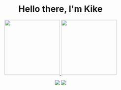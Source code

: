 <h1 align="center">Hello there, I'm Kike</h1>

<p align="center">
<a href="https://github.com/kikefdezl">
  <img height="180em" src="https://github-readme-stats-eight-theta.vercel.app/api?username=kikefdezl&show_icons=true&theme=algolia&include_all_commits=true&count_private=true"/>
  <img height="180em" src="https://github-readme-stats-eight-theta.vercel.app/api/top-langs/?username=kikefdezl&layout=compact&langs_count=8&theme=algolia&include_all_commits=true&count_private=true"/>
</a>
</p>

<p align="center">
<a href="https://www.linkedin.com/in/e-laguilhoat/"><img src="https://img.shields.io/badge/-%20Enrique Fernández&#8209Laguilhoat-0077B5?style=flat&logo=Linkedin&logoColor=white"/></a>
<a href="mailto:enriquelagui@outlook.com"><img src="https://img.shields.io/badge/-enriquelagui@outlook.com-127CD6?style=flat&logo=microsoftoutlook&logoColor=white"/></a>
</p>
